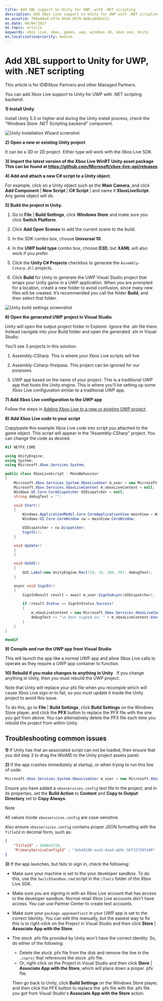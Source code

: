 ```yaml
---
title: Add XBL support to Unity for UWP, with .NET scripting
description: Add Xbox Live support to Unity for UWP with .NET scripting backend, for ID@Xbox Partners.
ms.assetid: 790a49ad-eff4-4916-8578-968ca8483211
ms.date: 04/04/2017
ms.topic: article
keywords: xbox live, xbox, games, uwp, windows 10, xbox one, Unity
ms.localizationpriority: medium
---
```


# Add XBL support to Unity for UWP, with .NET scripting

This article is for ID@Xbox Partners and other Managed Partners.

You can add Xbox Live support to Unity for UWP with .NET scripting backend.


**1) Install Unity**

Install Unity 5.3 or higher and during the Unity install process, check the "Windows Store .NET Scripting backend" component.

![Unity Installation Wizard screnshot](partner-add-xbox-live-to-unity-uwp_images/unity1-install.png)


**2) Open a new or existing Unity project**

It can be a 3D or 2D project.
Either type will work with the Xbox Live SDK.


**3) Import the latest version of the Xbox Live WinRT Unity asset package This can be found at https://github.com/Microsoft/xbox-live-api/releases**


**4) Add and attach a new C\# script to a Unity object.**

For example, click on a Unity object such as the **Main Camera**, and click **Add Component** \| **New Script** \| **C\# Script** \| and name it **XboxLiveScript**.
Any game object will do.


**5) Build the project in Unity.**

1.  Go to **File** \| **Build Settings**, click **Windows Store** and make sure you click **Switch Platform**.

2.  Click **Add Open Scenes** to add the current scene to the build.

3.  In the SDK combo box, choose **Universal 10**.

4.  In the **UWP build type** combo box, choose **D3D**, but **XAML** will also work if you prefer.

5.  Click the **Unity C\# Projects** checkbox to generate the `Assembly-Csharp.dll` projects.

6.  Click **Build** for Unity to generate the UWP Visual Studio project that wraps your Unity game in a UWP application. When you are prompted for a location, create a new folder to avoid confusion, since many new files will be created. It’s recommended you call the folder **Build**, and then select that folder.

![Unity build settings screenshot](partner-add-xbox-live-to-unity-uwp_images/unity3-buildsettings.png)


**6) Open the generated UWP project in Visual Studio**

Unity will open the output project folder in Explorer.
Ignore the .sln file there.
Instead navigate into your Build folder and open the generated .sln in Visual Studio.

You'll see 3 projects in this solution.

1.  Assembly-CSharp. This is where your Xbox Live scripts will live

2.  Assembly-Csharp-firstpass. This project can be ignored for our purposes.

3.  UWP app based on the name of your project. This is a traditional UWP app that hosts the Unity engine. This is where you'll be setting up some Xbox Live configuration similar to a traditional UWP app.


**7) Add Xbox Live configuration to the UWP app**

Follow the steps in [Adding Xbox Live to a new or existing UWP project](../vs-win10/get-started-with-visual-studio-and-uwp.md).


**8) Add Xbox Live code to your script**

Copy/paste this example Xbox Live code into script you attached to the game object.
This script will appear in the "Assembly-CSharp" project.
You can change the code as desired.

```csharp
#if NETFX_CORE

using UnityEngine;
using System;
using Microsoft.Xbox.Services.System;

public class XboxLiveScript : MonoBehaviour
{
    Microsoft.Xbox.Services.System.XboxLiveUser m_user = new Microsoft.Xbox.Services.System.XboxLiveUser();
    Microsoft.Xbox.Services.XboxLiveContext m_xboxLiveContext = null;
    Windows.UI.Core.CoreDispatcher UIDispatcher = null;
    string debugText = "";

    void Start()
    {
        Windows.ApplicationModel.Core.CoreApplicationView mainView = Windows.ApplicationModel.Core.CoreApplication.MainView;
        Windows.UI.Core.CoreWindow cw = mainView.CoreWindow;

        UIDispatcher = cw.Dispatcher;
        SignIn();
    }

    void Update()
    {
    }

    void OnGUI()
    {
        GUI.Label(new UnityEngine.Rect(10, 10, 300, 50), debugText);
    }

    async void SignIn()
    {
        SignInResult result = await m_user.SignInAsync(UIDispatcher);

        if (result.Status == SignInStatus.Success)
        {
            m_xboxLiveContext = new Microsoft.Xbox.Services.XboxLiveContext(m_user);
            debugText += "\n User signed in: " + m_xboxLiveContext.User.Gamertag;
        }
    }
}

#endif
```

**9) Compile and run the UWP app from Visual Studio**

This will launch the app like a normal UWP app and allow Xbox Live calls to operate as they require a UWP app container to function.


**10) Rebuild if you make changes to anything in Unity**
  
If you change anything in Unity, then you must rebuild the UWP project.

Note that Unity will replace your pfx file when you recompile which will cause Xbox Live sign-in to fail, so you must update it inside the Unity project to avoid this issue.

To do this, go to **File** \| **Build Settings**, click **Build Settings** on the Windows Store player, and click the **PFX** button to replace the PFX file with the one you got from above.
You can alternatively delete the PFX file each time you rebuild the project from within Unity.


## Troubleshooting common issues

**1)**
If Unity has that an associated script can not be loaded, then ensure that you did step 3 to drag the WinMD to the Unity project assets panel.

**2)**
If the app crashes immediately at startup, or when trying to run this line of code:

```csharp
Microsoft.Xbox.Services.System.XboxLiveUser m_user = new Microsoft.Xbox.Services.System.XboxLiveUser();
```

Ensure you have added a `xboxservices.config` text file to the project, and in its properties, set the **Build Action** to **Content** and **Copy to Output Directory** set to **Copy Always**.

> [!NOTE]
> All values inside `xboxservices.config` are case-sensitive.

Also ensure `xboxservices.config` contains proper JSON formatting with the `TitleId` in decimal form, such as:

```json
{
    "TitleId" : 928643728,
    "PrimaryServiceConfigId" : "3ebd0100-ace5-4aa4-ab9c-5b733759fa90"
}
```

**3)**
If the app launches, but fails to sign in, check the following:

* Make sure your machine is set to the your developer sandbox.
  To do this, use the `SwitchSandbox.cmd` script in the `\Tools` folder of the Xbox Live SDK.

* Make sure you are signing in with an Xbox Live account that has access to the developer sandbox.
  Normal retail Xbox Live accounts don't have access.
  You can use Partner Center to create test accounts.

* Make sure your `package.appxmanfiest` in your UWP app is set to the correct Identity.
  You can edit this manually, but the easiest way to fix this is to right-click on the Project in Visual Studio and then click **Store** \| **Associate App with the Store**.

* The stock .pfx file provided by Unity won't have the correct identity.
  So, do either of the following:
   * Delete the stock .pfx file from the disk and remove the line in the `.csproj` that references the stock .pfx file.
   * Or, right-click on the Project in Visual Studio and then click **Store** \| **Associate App with the Store**, which will place down a proper .pfx file.

    Then go back to Unity, click **Build Settings** on the Windows Store player, and then click the PFX button to replace the .pfx file with the .pfx file you got from Visual Studio's **Associate App with the Store** action.

